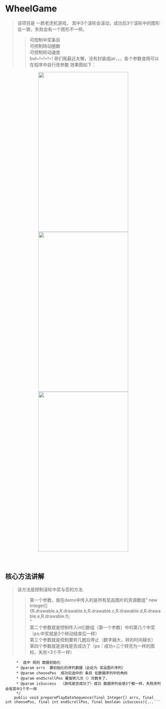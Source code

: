 # WheelGame
> 该项目是 一款老虎机游戏， 其中3个滚轮会滚动，成功后3个滚轮中的图形会一致，失败会有一个图形不一样。
>>可控制中奖条目<br>
>>可控制转动圈数<br>
>>可控制转动速度<br>
>>but~!~!~!~! 哥们我最近太懒，没有封装成jar，，，各个参数谁用可以在程序中自行改参数
效果图如下：
<div align="center">
<img src="https://github.com/littlefishwill/WheelGame/blob/master/app/whellview1.jpg"  height="515" width="290">
<img src="https://github.com/littlefishwill/WheelGame/blob/master/app/whellview2.jpg"  height="515" width="290">
<img src="https://github.com/littlefishwill/WheelGame/blob/master/app/whellview3.jpg"  height="515" width="290">

 </div>
<br>
<br/>





## 核心方法讲解

> 该方法是控制滚轮中奖与否的方法.
>>第一个参数，我在demo中传入的是所有奖品图片的资源数组"
new Integer[]         {R.drawable.a,R.drawable.b,R.drawable.c,R.drawable.d,R.drawable.e,R.drawable.f};<br>"<br>
>>第二个参数就是控制传入int[]数组（第一个参数）中的第几个中奖（ps:中奖就是3个转动结束后一样）<br>
>>第三个参数就是控制要转几圈后停止（数字越大，转的时间越长）<br>
>>第四个参数就是游戏是否成功了（ps：成功=三个转完为一样的图标，失败=3个不一样）<br>

```/**
     *  选中 规则 数据初始化
     * @param arrs  要初始化的序列数据（此处为 奖品图片序列）
     * @param choosePos  成功后选中的 条目 在数据序列中的角标
     * @param endScrollPos 要旋转几次（）次数多了，
     * @param isSuccess  （游戏是否成功了）成功 数据序列会使3个都一样，失败序列会有其中1个不一样
     */
    public void preparePlayDateSequence(final Integer[] arrs, final int choosePos, final int endScrollPos, final boolean isSuccess){...```
